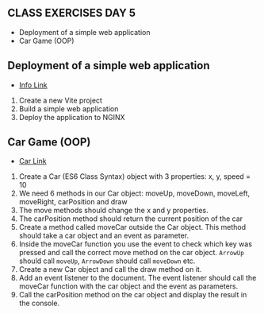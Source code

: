 ## CLASS EXERCISES DAY 5

- Deployment of a simple web application
- Car Game (OOP)

## Deployment of a simple web application

- [Info Link](https://github.com/dat3startcode/javaScriptExercises3sem/blob/main/day5/DEPLOYMENT.md)

1. Create a new Vite project
2. Build a simple web application
3. Deploy the application to NGINX

## Car Game (OOP)

- [Car Link](https://github.com/dat3startcode/javaScriptInClass3sem/tree/main/day5/car_game)

1. Create a Car (ES6 Class Syntax) object with 3 properties: x, y, speed = 10
2. We need 6 methods in our Car object: moveUp, moveDown, moveLeft, moveRight, carPosition and draw
3. The move methods should change the x and y properties. 
4. The carPosition method should return the current position of the car
5. Create a method called moveCar outside the Car object. This method should take a car object and an event as parameter. 
6. Inside the moveCar function you use the event to check which key was pressed and call the correct move method on the car object. `ArrowUp` should call `moveUp`, `ArrowDown` should call `moveDown` etc.
7. Create a new Car object and call the draw method on it.
8. Add an event listener to the document. The event listener should call the moveCar function with the car object and the event as parameters.
9. Call the carPosition method on the car object and display the result in the console.

